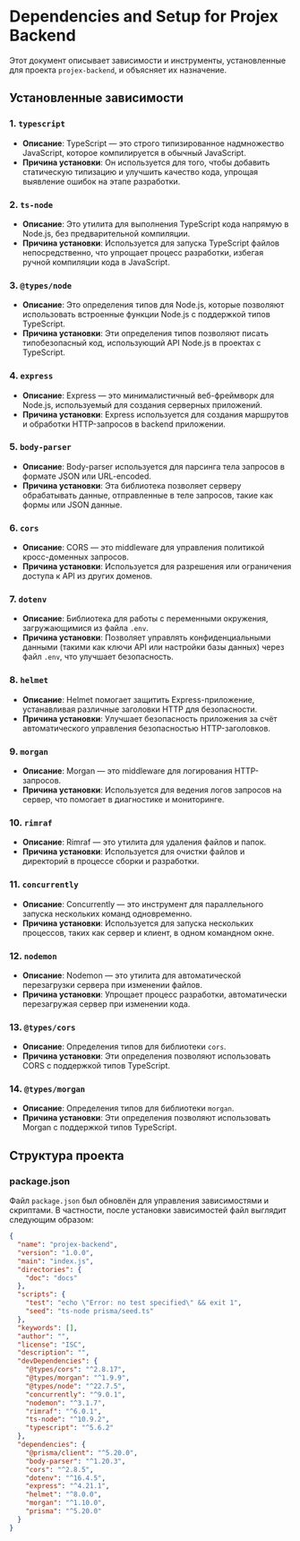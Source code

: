 # Dependencies and Setup for Projex Backend

Этот документ описывает зависимости и инструменты, установленные для проекта `projex-backend`, и объясняет их назначение.

## Установленные зависимости

### 1. `typescript`
- **Описание**: TypeScript — это строго типизированное надмножество JavaScript, которое компилируется в обычный JavaScript.
- **Причина установки**: Он используется для того, чтобы добавить статическую типизацию и улучшить качество кода, упрощая выявление ошибок на этапе разработки.

### 2. `ts-node`
- **Описание**: Это утилита для выполнения TypeScript кода напрямую в Node.js, без предварительной компиляции.
- **Причина установки**: Используется для запуска TypeScript файлов непосредственно, что упрощает процесс разработки, избегая ручной компиляции кода в JavaScript.

### 3. `@types/node`
- **Описание**: Это определения типов для Node.js, которые позволяют использовать встроенные функции Node.js с поддержкой типов TypeScript.
- **Причина установки**: Эти определения типов позволяют писать типобезопасный код, использующий API Node.js в проектах с TypeScript.

### 4. `express`
- **Описание**: Express — это минималистичный веб-фреймворк для Node.js, используемый для создания серверных приложений.
- **Причина установки**: Express используется для создания маршрутов и обработки HTTP-запросов в backend приложении.

### 5. `body-parser`
- **Описание**: Body-parser используется для парсинга тела запросов в формате JSON или URL-encoded.
- **Причина установки**: Эта библиотека позволяет серверу обрабатывать данные, отправленные в теле запросов, такие как формы или JSON данные.

### 6. `cors`
- **Описание**: CORS — это middleware для управления политикой кросс-доменных запросов.
- **Причина установки**: Используется для разрешения или ограничения доступа к API из других доменов.

### 7. `dotenv`
- **Описание**: Библиотека для работы с переменными окружения, загружающимися из файла `.env`.
- **Причина установки**: Позволяет управлять конфиденциальными данными (такими как ключи API или настройки базы данных) через файл `.env`, что улучшает безопасность.

### 8. `helmet`
- **Описание**: Helmet помогает защитить Express-приложение, устанавливая различные заголовки HTTP для безопасности.
- **Причина установки**: Улучшает безопасность приложения за счёт автоматического управления безопасностью HTTP-заголовков.

### 9. `morgan`
- **Описание**: Morgan — это middleware для логирования HTTP-запросов.
- **Причина установки**: Используется для ведения логов запросов на сервер, что помогает в диагностике и мониторинге.

### 10. `rimraf`
- **Описание**: Rimraf — это утилита для удаления файлов и папок.
- **Причина установки**: Используется для очистки файлов и директорий в процессе сборки и разработки.

### 11. `concurrently`
- **Описание**: Concurrently — это инструмент для параллельного запуска нескольких команд одновременно.
- **Причина установки**: Используется для запуска нескольких процессов, таких как сервер и клиент, в одном командном окне.

### 12. `nodemon`
- **Описание**: Nodemon — это утилита для автоматической перезагрузки сервера при изменении файлов.
- **Причина установки**: Упрощает процесс разработки, автоматически перезагружая сервер при изменении кода.

### 13. `@types/cors`
- **Описание**: Определения типов для библиотеки `cors`.
- **Причина установки**: Эти определения позволяют использовать CORS с поддержкой типов TypeScript.

### 14. `@types/morgan`
- **Описание**: Определения типов для библиотеки `morgan`.
- **Причина установки**: Эти определения позволяют использовать Morgan с поддержкой типов TypeScript.

## Структура проекта

### package.json

Файл `package.json` был обновлён для управления зависимостями и скриптами. В частности, после установки зависимостей файл выглядит следующим образом:

```json
{
  "name": "projex-backend",
  "version": "1.0.0",
  "main": "index.js",
  "directories": {
    "doc": "docs"
  },
  "scripts": {
    "test": "echo \"Error: no test specified\" && exit 1",
    "seed": "ts-node prisma/seed.ts"
  },
  "keywords": [],
  "author": "",
  "license": "ISC",
  "description": "",
  "devDependencies": {
    "@types/cors": "^2.8.17",
    "@types/morgan": "^1.9.9",
    "@types/node": "^22.7.5",
    "concurrently": "^9.0.1",
    "nodemon": "^3.1.7",
    "rimraf": "^6.0.1",
    "ts-node": "^10.9.2",
    "typescript": "^5.6.2"
  },
  "dependencies": {
    "@prisma/client": "^5.20.0",
    "body-parser": "^1.20.3",
    "cors": "^2.8.5",
    "dotenv": "^16.4.5",
    "express": "^4.21.1",
    "helmet": "^8.0.0",
    "morgan": "^1.10.0",
    "prisma": "^5.20.0"
  }
}
